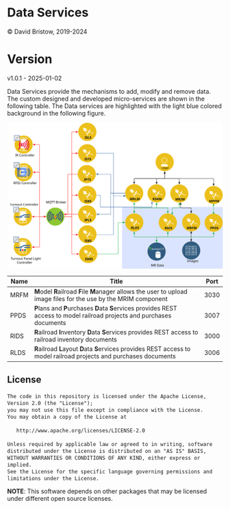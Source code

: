 # Data Services

&copy; David Bristow, 2019-2024

# Version

v1.0.1 - 2025-01-02
 
Data Services provide the mechanisms to add, modify and remove data. The custom designed and developed micro-services are shown in the following table. The Data services are highlighted with the light blue colored background in the following figure.

![System Design](https://github.com/djbristow/RAILS/blob/master/Docker%20Based/Data%20Services/data-ms.svg)

|Name |Title                                  |Port |
|-----|----------------------------------------------------------|-----|
|MRFM|**M**odel **R**ailroad **F**ile **M**anager  allows the user to upload image files for the use by the MRIM component|3030|
|PPDS|**P**lans and **P**urchases **D**ata **S**ervices  provides REST access to model railroad projects and purchases documents|3007|
|RIDS|**R**ailroad **I**nventory **D**ata **S**ervices provides REST access to railroad inventory documents|3000|
|RLDS|**R**ailroad **L**ayout **D**ata **S**ervices provides REST access to model railroad projects and purchases documents|3006|

## License

    The code in this repository is licensed under the Apache License, Version 2.0 (the "License");
    you may not use this file except in compliance with the License.
    You may obtain a copy of the License at

       http://www.apache.org/licenses/LICENSE-2.0

    Unless required by applicable law or agreed to in writing, software
    distributed under the License is distributed on an "AS IS" BASIS,
    WITHOUT WARRANTIES OR CONDITIONS OF ANY KIND, either express or implied.
    See the License for the specific language governing permissions and
    limitations under the License.

**NOTE**: This software depends on other packages that may be licensed under different open source licenses.
